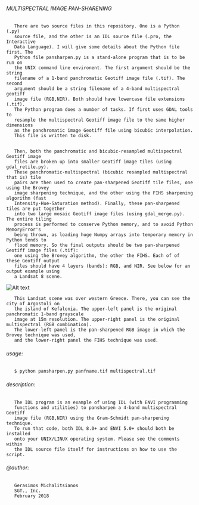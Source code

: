 ###### MULTISPECTRAL IMAGE PAN-SHARENING 

       There are two source files in this repository. One is a Python (.py) 
       source file, and the other is an IDL source file (.pro, the Interactive 
       Data Language). I will give some details about the Python file first. The 
       Python file pansharpen.py is a stand-alone program that is to be run on 
       the UNIX command line environent. The first argument should be the string
       filename of a 1-band panchromatic Geotiff image file (.tif). The second 
       argument should be a string filename of a 4-band multispectral geotiff 
       image file (RGB,NIR). Both should have lowercase file extensions (.tif). 
       The Python program does a number of tasks. If first uses GDAL tools to 
       resample the multispectral Geotiff image file to the same higher dimensions 
       as the panchromatic image Geotiff file using bicubic interpolation. 
       This file is written to disk. 


       Then, both the panchromatic and bicubic-resampled multispectral Geotiff image 
       files are broken up into smaller Geotiff image tiles (using gdal_retile.py). 
       These panchromatic-multispectral (bicubic resampled multispectral that is) tile 
       pairs are then used to create pan-sharpened Geotiff tile files, one using the Brovey 
       image sharpening technique, and the other using the FIHS sharpening algorithm (fast 
       Intensity-Hue-Saturation method). Finally, these pan-sharpened tiles are put together 
       into two large mosaic Geotiff image files (using gdal_merge.py). The entire tiling
       process is performed to conserve Python memory, and to avoid Python MemoryError's 
       being thrown, as loading huge Numpy arrays into temporary memory in Python tends to 
       flood memory. So the final outputs should be two pan-sharpened Geotiff image files (.tif): 
       one using the Brovey algorithm, the other the FIHS. Each of of these Geotiff output 
       files should have 4 layers (bands): RGB, and NIR. See below for an output example using 
       a Landsat 8 scene. 

![Alt text](https://lh3.googleusercontent.com/-p8HiA4RuEJ8/VYmh_ttK-uI/AAAAAAAAADY/x3RXoBroTO8/w426-h390/pansharpeningExamples.jpg)

       This Landsat scene was over western Greece. There, you can see the city of Argostoli on 
       the island of Kefalonia. The upper-left panel is the original panchromatic 1-band grayscale 
       image at 15m resolution. The upper-right panel is the original multispectral (RGB combination).
       The lower-left panel is the pan-sharpened RGB image in which the Brovey technique was used,
       and the lower-right panel the FIHS technique was used. 

###### usage: 
       $ python pansharpen.py panfname.tif multispectral.tif 

###### description: 
       The IDL program is an example of using IDL (with ENVI programming 
       functions and utilities) to pansharpen a 4-band multispectral Geotiff 
       image file (RGB,NIR) using the Gram-Schmidt pan-sharpening technique. 
       To run that code, both IDL 8.0+ and ENVI 5.0+ should both be installed 
       onto your UNIX/LINUX operating system. Please see the comments within 
       the IDL source file itself for instructions on how to use the script. 

###### @author: 
       Gerasimos Michalitsianos
       SGT., Inc. 
       February 2018 
